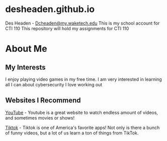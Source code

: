 # desheaden.github.io
Des Headen - Dcheaden@my.waketech.edu
This is my school account for CTI 110
This repository will hold my assignments for CTI 110

# About Me
## My Interests
I enjoy playing video games in my free time.
I am very interested in learning all I can about cybersecurity
I love working out

## Websites I Recommend
[YouTube](www.youtube.com) - Youtube is a great website to watch endless amount of videos, and sometimes movies or shows!

[Tiktok](https://www.tiktok.com) - Tiktok is one of America's favorite apps! Not only is there a bunch of funny videos, but a lot of us learn a ton of things from TikTok.
